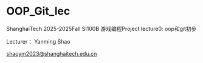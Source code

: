 # OOP_Git_lec
ShanghaiTech 2025-2025Fall SI100B 游戏编程Project lecture0: oop和git初步

Lecturer： Yanming Shao

shaoym2023@shanghaitech.edu.cn
